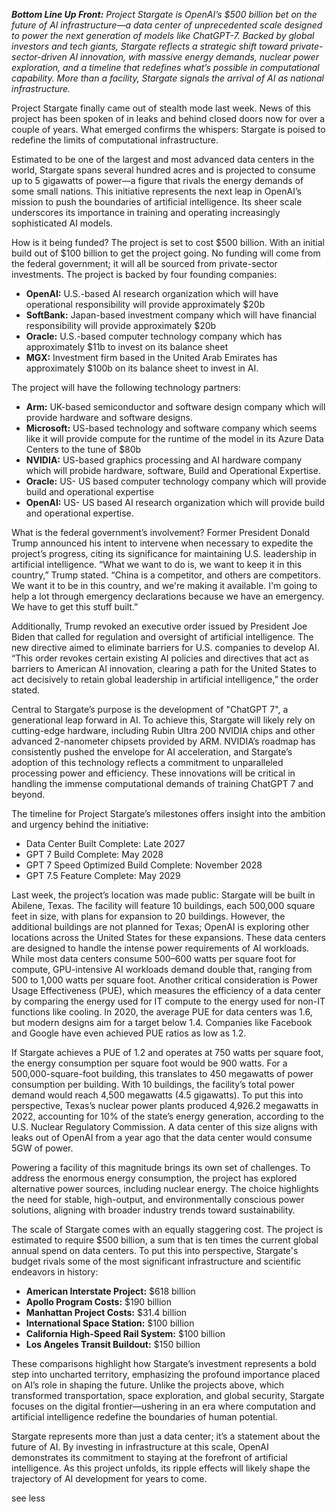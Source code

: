 _**Bottom Line Up Front:** Project Stargate is OpenAI’s $500 billion bet on the future of AI infrastructure—a data
center of unprecedented scale designed to power the next generation of models like ChatGPT-7. Backed by global investors
and tech giants, Stargate reflects a strategic shift toward private-sector-driven AI innovation, with massive energy
demands, nuclear power exploration, and a timeline that redefines what’s possible in computational capability. More than
a facility, Stargate signals the arrival of AI as national infrastructure._

Project Stargate finally came out of stealth mode last week. News of this project has been spoken of in leaks and behind
closed doors now for over a couple of years. What emerged confirms the whispers: Stargate is poised to redefine the
limits of computational infrastructure.

Estimated to be one of the largest and most advanced data centers in the world, Stargate spans several hundred acres and
is projected to consume up to 5 gigawatts of power—a figure that rivals the energy demands of some small nations. This
initiative represents the next leap in OpenAI’s mission to push the boundaries of artificial intelligence. Its sheer
scale underscores its importance in training and operating increasingly sophisticated AI models.

How is it being funded? The project is set to cost $500 billion. With an initial build out of $100 billion to get the
project going. No funding will come from the federal government; it will all be sourced from private-sector investments.
The project is backed by four founding companies:

* **OpenAI:** U.S.-based AI research organization which will have operational responsibility will provide approximately
$20b
* **SoftBank:** Japan-based investment company which will have financial responsibility will provide approximately $20b
* **Oracle:** U.S.-based computer technology company which has approximately $11b to invest on its balance sheet
* **MGX:** Investment firm based in the United Arab Emirates has approximately $100b on its balance sheet to invest in
AI.

The project will have the following technology partners:

* **Arm:** UK-based semiconductor and software design company which will provide hardware and software designs.
* **Microsoft:** US-based technology and software company which seems like it will provide compute for the runtime of
the model in its Azure Data Centers to the tune of $80b
* **NVIDIA:** US-based graphics processing and AI hardware company which will probide hardware, software, Build and
Operational Expertise.
* **Oracle:** US- US based computer technology company which will provide build and operational expertise
* **OpenAI:** US- US based AI research organization which will provide build and operational expertise.

What is the federal government’s involvement? Former President Donald Trump announced his intent to intervene when
necessary to expedite the project’s progress, citing its significance for maintaining U.S. leadership in artificial
intelligence. “What we want to do is, we want to keep it in this country,” Trump stated. “China is a competitor, and
others are competitors. We want it to be in this country, and we're making it available. I'm going to help a lot through
emergency declarations because we have an emergency. We have to get this stuff built.”

Additionally, Trump revoked an executive order issued by President Joe Biden that called for regulation and oversight of
artificial intelligence. The new directive aimed to eliminate barriers for U.S. companies to develop AI. “This order
revokes certain existing AI policies and directives that act as barriers to American AI innovation, clearing a path for
the United States to act decisively to retain global leadership in artificial intelligence,” the order stated.

Central to Stargate’s purpose is the development of "ChatGPT 7", a generational leap forward in AI. To achieve this,
Stargate will likely rely on cutting-edge hardware, including Rubin Ultra 200 NVIDIA chips and other advanced
2-nanometer chipsets provided by ARM. NVIDIA’s roadmap has consistently pushed the envelope for AI acceleration, and
Stargate’s adoption of this technology reflects a commitment to unparalleled processing power and efficiency. These
innovations will be critical in handling the immense computational demands of training ChatGPT 7 and beyond.

The timeline for Project Stargate’s milestones offers insight into the ambition and urgency behind the initiative:

* Data Center Built Complete: Late 2027
* GPT 7 Build Complete: May 2028
* GPT 7 Speed Optimized Build Complete: November 2028
* GPT 7.5 Feature Complete: May 2029

Last week, the project’s location was made public: Stargate will be built in Abilene, Texas. The facility will feature
10 buildings, each 500,000 square feet in size, with plans for expansion to 20 buildings. However, the additional
buildings are not planned for Texas; OpenAI is exploring other locations across the United States for these expansions.
These data centers are designed to handle the intense power requirements of AI workloads. While most data centers
consume 500–600 watts per square foot for compute, GPU-intensive AI workloads demand double that, ranging from 500 to
1,000 watts per square foot. Another critical consideration is Power Usage Effectiveness (PUE), which measures the
efficiency of a data center by comparing the energy used for IT compute to the energy used for non-IT functions like
cooling. In 2020, the average PUE for data centers was 1.6, but modern designs aim for a target below 1.4. Companies
like Facebook and Google have even achieved PUE ratios as low as 1.2.

If Stargate achieves a PUE of 1.2 and operates at 750 watts per square foot, the energy consumption per square foot
would be 900 watts. For a 500,000-square-foot building, this translates to 450 megawatts of power consumption per
building. With 10 buildings, the facility’s total power demand would reach 4,500 megawatts (4.5 gigawatts). To put this
into perspective, Texas’s nuclear power plants produced 4,926.2 megawatts in 2022, accounting for 10% of the state’s
energy generation, according to the U.S. Nuclear Regulatory Commission. A data center of this size aligns with leaks out
of OpenAI from a year ago that the data center would consume 5GW of power.

Powering a facility of this magnitude brings its own set of challenges. To address the enormous energy consumption, the
project has explored alternative power sources, including nuclear energy. The choice highlights the need for stable,
high-output, and environmentally conscious power solutions, aligning with broader industry trends toward sustainability.

The scale of Stargate comes with an equally staggering cost. The project is estimated to require $500 billion, a sum
that is ten times the current global annual spend on data centers. To put this into perspective, Stargate's budget
rivals some of the most significant infrastructure and scientific endeavors in history:

* **American Interstate Project:** $618 billion
* **Apollo Program Costs:** $190 billion
* **Manhattan Project Costs:** $31.4 billion
* **International Space Station:** $100 billion
* **California High-Speed Rail System:** $100 billion
* **Los Angeles Transit Buildout:** $150 billion

These comparisons highlight how Stargate’s investment represents a bold step into uncharted territory, emphasizing the
profound importance placed on AI’s role in shaping the future. Unlike the projects above, which transformed
transportation, space exploration, and global security, Stargate focuses on the digital frontier—ushering in an era
where computation and artificial intelligence redefine the boundaries of human potential.

Stargate represents more than just a data center; it’s a statement about the future of AI. By investing in
infrastructure at this scale, OpenAI demonstrates its commitment to staying at the forefront of artificial intelligence.
As this project unfolds, its ripple effects will likely shape the trajectory of AI development for years to come.

see less